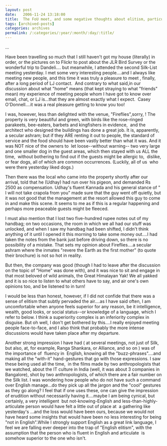 ```yaml
---
layout: post
date:	2006-11-24 13:18:00
title:  The FoU meet, and some negative thoughts about elitism, particularly English elitism
tags: [archived-posts]
categories: archives
permalink: /:categories/:year/:month/:day/:title/
---
```

...

Have been travelling so much that I still haven't got my house (literally) in order, or the pictures on to Flickr to post about the JLR Bird Survey or the wonderful trip to Dandeli.... but meanwhile, I attended the second Silk-List meeting yesterday. I met some very interesting people....and I always like meeting new people, and this time it was truly a pleasure to meet <lj user="thaths">, finally, after a long period of LJ contact.&nbsp; And contrary to what <lj user="themadman"> said,in our discussion about&nbsp;what "home" means (that kept&nbsp;straying to what "friends" mean)&nbsp;my experience of meeting people whom I have got to know over email, chat, or LJ is...that they are almost exactly what I expect.&nbsp; Casey O'Donnell....it was a real pleasure getting to know you too!

I was, however, less than delighted with the venue, "Fireflies",sorry, <lj user="jace">! The property is very beautiful and green, with birds like the rose-ringed parakeets, bee-eaters, barbets and kingfishers in evidence, &nbsp;and the architect who designed the buildings has done a great job. It is, apparently, a secular ashram; but if they ARE renting it out to people, the standard of service and the food should have been vastly better than what it was. And it was NOT nice of the owners to&nbsp; let loose--without warning--&nbsp;two very large and one smaller dog in the guest areas, which then stayed with us ALL the time, &nbsp;without bothering to find out if the guests might be allergic to,&nbsp; dislike, or fear dogs, all of which are common occurrences. (Luckily, all of us&nbsp; who were there yesterday&nbsp;liked dogs.) 

Then there was the local who came into the property shortly after our arrival, told <lj user="udhay"> that he (Udhay) had run over his pigeon, and demanded Rs 2500 as compensation. Udhay's fluent Kannada and his general stance of " I will not take crapola from you" made sure that the guy went off quietly, but it was not good that the management at the resort allowed this guy to come in and make this scene. It seems to me as if this is a regular happening and perhaps more peaceable guests might be fleeced. 

I must also mention that I lost two five-hundred rupee notes out of my handbag; on two occasions, the room in which we all had our stuff was unlocked, and when I saw my handbag had been shifted, I didn't think anything of it until I opened it this morning to take some money out....I had taken the notes from the bank just before driving down, so there is no possibility of a mistake. That sets my opinion about Fireflies....a secular ashram where the inmates "revere the Earth as the first mother" (to quote their brochure) is not so hot in reality.

But then, the company was good (though I had to leave after the discussion on the topic of "Home" was done with), and it was nice to sit and engage in that most beloved of wild animals, the Great Himalayan Yak! We all yakked and it is so nice to listen to what others have to say, and air one's own opinions too, and be listened to in turn!

I would be less than honest, however, if I did not confide that there was a sense of elitism that subtly&nbsp;pervaded the air....as I have said often, I am uncomfortable when anyone feels superior for any reason, be it intelligence, wealth, good looks, or social status--or knowledge of a language, which I refer to below. I think a superiority complex is an inferiority complex in disguise. But oh well, I don't get bothered by this....I really enjoyed meeting people face-to-face, and I also think that probably the more intense discussions would have taken place after my departure.

Another strong impression I have had ( at several meetings,&nbsp;not just of Silk, but also, at, for example, Ranga Shankara, or Alliance, and so on&nbsp;)&nbsp;was of the importance of&nbsp; fluency&nbsp;in &nbsp;English, knowing all the "buzz-phrases"....and making all the "with-it" hand-gestures that go with those expressions. I saw these being used all the time, &nbsp;in the films made by two anthropologists&nbsp;that we watched, about the IT culture in India (well, it was about 3 companies in Bangalore), shot by two anthropologists, of which there are a fair number on the Silk list. I was wondering how people who do not have such a command over English manage...do they pick up all the jargon and the "cool" gestures as they go along? I feel that if one uses these, one can give the impression of erudition without necessarily having it....maybe I am being cynical, but certainly, a very intelligent &nbsp;but not-knowing-English and&nbsp;less-than-highly-articulate&nbsp;person would have felt a little out of place at&nbsp; a gathering like yesterday's ...and the loss would have been ours, because we would not have heard some insights that would have been no less interesting for being "not in English".While I strongly support English as a great link language, I feel we are falling ever deeper into the trap of "English elitism", with the assumption that the person who is fluent in English and articulate&nbsp; is somehow superior to the one who isn't.
